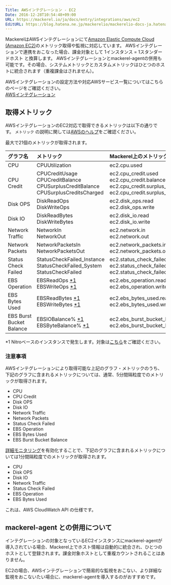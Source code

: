 ```yaml
---
Title: AWSインテグレーション - EC2
Date: 2016-12-28T10:54:48+09:00
URL: https://mackerel.io/ja/docs/entry/integrations/aws/ec2
EditURL: https://blog.hatena.ne.jp/mackerelio/mackerelio-docs-ja.hatenablog.mackerel.io/atom/entry/10328749687201689861
---
```


MackerelはAWSインテグレーションにて<a href="https://aws.amazon.com/ec2/" target="_blank">Amazon Elastic Compute Cloud (Amazon EC2)</a>のメトリック取得や監視に対応しています。
AWSインテグレーションで連携をおこなった場合、課金対象として 1インスタンス = 1スタンダードホスト と換算します。
AWSインテグレーションとmackerel-agentの併用も可能です。その場合、システムメトリックとカスタムメトリックはひとつのホストに統合されます（重複課金はされません）。

AWSインテグレーションの設定方法や対応AWSサービス一覧についてはこちらのページをご確認ください。<br>
<a href="https://mackerel.io/ja/docs/entry/integrations/aws">AWSインテグレーション</a>

## 取得メトリック
AWSインテグレーションのEC2対応で取得できるメトリックは以下の通りです。 `メトリック` の説明に関しては<a href="https://docs.aws.amazon.com/ja_jp/AWSEC2/latest/UserGuide/viewing_metrics_with_cloudwatch.html" target="_blank">AWSのヘルプ</a>をご確認ください。

最大で21個のメトリックが取得されます。

|グラフ名|メトリック|Mackerel上のメトリック名|単位|Statistics|
|:---|:---|:---|:---|:---|
|CPU|CPUUtilization|ec2.cpu.used|percentage|Average|
|CPU Credit|CPUCreditUsage<br>CPUCreditBalance<br>CPUSurplusCreditBalance<br>CPUSurplusCreditsCharged|ec2.cpu_credit.used<br>ec2.cpu_credit.balance<br>ec2.cpu_credit.surplus_balance<br>ec2.cpu_credit.surplus_charged|float|Average|
|Disk OPS|DiskReadOps<br>DiskWriteOps|ec2.disk_ops.read<br>ec2.disk_ops.write|float|Average|
|Disk IO|DiskReadBytes<br>DiskWriteBytes|ec2.disk_io.read<br>ec2.disk_io.write|bytes|Average|
|Network Traffic|NetworkIn<br>NetworkOut|ec2.network.in<br>ec2.network.out|bytes|Average|
|Network Packets|NetworkPacketsIn<br>NetworkPacketsOut|ec2.network_packets.in<br>ec2.network_packets.out|float|Average|
|Status Check Failed|StatusCheckFailed_Instance<br>StatusCheckFailed_System<br>StatusCheckFailed|ec2.status_check_failed.instance<br>ec2.status_check_failed.system<br>ec2.status_check_failed.total|float|Average|
|EBS Operation|EBSReadOps [*1](#ec2-nitro)<br>EBSWriteOps [*1](#ec2-nitro)|ec2.ebs_operation.read<br>ec2.ebs_operation.write|integer|Sum|
|EBS Bytes Used|EBSReadBytes [*1](#ec2-nitro)<br>EBSWriteBytes [*1](#ec2-nitro)|ec2.ebs_bytes_used.read<br>ec2.ebs_bytes_used.write|bytes|Sum|
|EBS Burst Bucket Balance|EBSIOBalance% [*1](#ec2-nitro)<br>EBSByteBalance% [*1](#ec2-nitro)|ec2.ebs_burst_bucket_balance.io<br>ec2.ebs_burst_bucket_balance.throughput|percentage|Average|

<div id="ec2-nitro">*1 Nitroベースのインスタンスで発生します。対象は<a href="https://docs.aws.amazon.com/ja_jp/AWSEC2/latest/UserGuide/instance-types.html#ec2-nitro-instances">こちら</a>をご確認ください。

<h3 id="notes">注意事項</h2>

AWSインテグレーションにより取得可能な上記のグラフ・メトリックのうち、下記のグラフに含まれるメトリックについては、通常、5分間隔粒度でのメトリックが取得されます。

* CPU
* CPU Credit
* Disk OPS
* Disk IO
* Network Traffic
* Network Packets
* Status Check Failed
* EBS Operation
* EBS Bytes Used
* EBS Burst Bucket Balance

<a href="https://docs.aws.amazon.com/ja_jp/AWSEC2/latest/UserGuide/using-cloudwatch-new.html">詳細モニタリング</a>を有効化することで、下記のグラフに含まれるメトリックについては1分間隔粒度でのメトリックが取得されます。

* CPU
* Disk OPS
* Disk IO
* Network Traffic
* Status Check Failed
* EBS Operation
* EBS Bytes Used

これは、AWS CloudWatch API の仕様です。

## mackerel-agent との併用について

インテグレーションの対象となっているEC2インスタンスにmackerel-agentが導入されている場合、Mackerel上でホスト情報は自動的に統合され、ひとつのホストとして登録されます。課金対象ホストとして重複カウントされることはありません。

EC2の場合、AWSインテグレーションで簡易的な監視をおこない、より詳細な監視をおこないたい場合に、mackerel-agentを導入するのがおすすめです。
